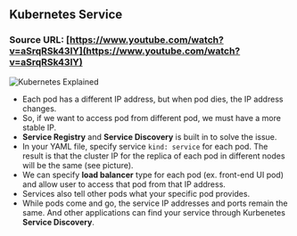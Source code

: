 ## Kubernetes Service

### Source URL: [https://www.youtube.com/watch?v=aSrqRSk43lY](https://www.youtube.com/watch?v=aSrqRSk43lY)

![Kubernetes Explained](https://i.ibb.co/y8gMPpg/Screen-Shot-2020-08-18-at-10-44-29.png)

- Each pod has a different IP address, but when pod dies, the IP address changes.
- So, if we want to access pod from different pod, we must have a more stable IP.
- **Service Registry** and **Service Discovery** is built in to solve the issue.
- In your YAML file, specify service `kind: service` for each pod. The result is that the cluster IP for the replica of each pod in different nodes will be the same (see picture).
- We can specify **load balancer** type for each pod (ex. front-end UI pod) and allow user to access that pod from that IP address.
- Services also tell other pods what your specific pod provides.
- While pods come and go, the service IP addresses and ports remain the same. And other applications can find your service through Kurbenetes **Service Discovery**.
<!--stackedit_data:
eyJoaXN0b3J5IjpbMjM1MDI2Njc0XX0=
-->